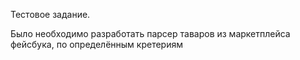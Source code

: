Тестовое задание.

Было необходимо разработать парсер таваров из маркетплейса фейсбука, по определённым кретериям 
